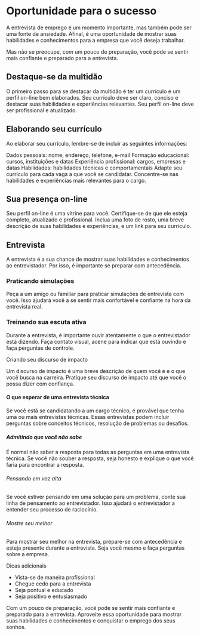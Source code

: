 # Oportunidade para o sucesso

A entrevista de emprego é um momento importante, mas também pode ser uma fonte de ansiedade. Afinal, é uma oportunidade de mostrar suas habilidades e conhecimentos para a empresa que você deseja trabalhar.

Mas não se preocupe, com um pouco de preparação, você pode se sentir mais confiante e preparado para a entrevista.

## Destaque-se da multidão

O primeiro passo para se destacar da multidão é ter um currículo e um perfil on-line bem elaborados. Seu currículo deve ser claro, conciso e destacar suas habilidades e experiências relevantes. Seu perfil on-line deve ser profissional e atualizado.

## Elaborando seu currículo

Ao elaborar seu currículo, lembre-se de incluir as seguintes informações:

Dados pessoais: nome, endereço, telefone, e-mail
Formação educacional: cursos, instituições e datas
Experiência profissional: cargos, empresas e datas
Habilidades: habilidades técnicas e comportamentais
Adapte seu currículo para cada vaga a que você se candidatar. Concentre-se nas habilidades e experiências mais relevantes para o cargo.

## Sua presença on-line

Seu perfil on-line é uma vitrine para você. Certifique-se de que ele esteja completo, atualizado e profissional. Inclua uma foto de rosto, uma breve descrição de suas habilidades e experiências, e um link para seu currículo.

## Entrevista

A entrevista é a sua chance de mostrar suas habilidades e conhecimentos ao entrevistador. Por isso, é importante se preparar com antecedência.

### Praticando simulações

Peça a um amigo ou familiar para praticar simulações de entrevista com você. Isso ajudará você a se sentir mais confortável e confiante na hora da entrevista real.

### Treinando sua escuta ativa

Durante a entrevista, é importante ouvir atentamente o que o entrevistador está dizendo. Faça contato visual, acene para indicar que está ouvindo e faça perguntas de controle.

Criando seu discurso de impacto

Um discurso de impacto é uma breve descrição de quem você é e o que você busca na carreira. Pratique seu discurso de impacto até que você o possa dizer com confiança.

#### O que esperar de uma entrevista técnica

Se você está se candidatando a um cargo técnico, é provável que tenha uma ou mais entrevistas técnicas. Essas entrevistas podem incluir perguntas sobre conceitos técnicos, resolução de problemas ou desafios.

##### Admitindo que você não sabe

É normal não saber a resposta para todas as perguntas em uma entrevista técnica. Se você não souber a resposta, seja honesto e explique o que você faria para encontrar a resposta.

###### Pensando em voz alta

Se você estiver pensando em uma solução para um problema, conte sua linha de pensamento ao entrevistador. Isso ajudará o entrevistador a entender seu processo de raciocínio.

###### Mostre seu melhor

Para mostrar seu melhor na entrevista, prepare-se com antecedência e esteja presente durante a entrevista. Seja você mesmo e faça perguntas sobre a empresa.

Dicas adicionais

- Vista-se de maneira profissional
- Chegue cedo para a entrevista
- Seja pontual e educado
- Seja positivo e entusiasmado

Com um pouco de preparação, você pode se sentir mais confiante e preparado para a entrevista. Aproveite essa oportunidade para mostrar suas habilidades e conhecimentos e conquistar o emprego dos seus sonhos.
